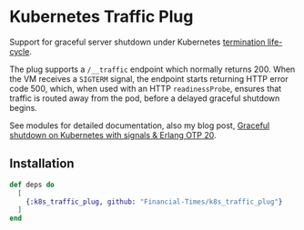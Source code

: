 # Kubernetes Traffic Plug

Support for graceful server shutdown under Kubernetes [termination life-cycle](s://kubernetes.io/docs/concepts/workloads/pods/pod/#termination-of-pods).

The plug supports a `/__traffic` endpoint which normally returns 200. When the VM 
receives a `SIGTERM` signal, the endpoint starts returning HTTP error code 500, 
which, when used with an HTTP `readinessProbe`, ensures that traffic is routed away 
from the pod, before a delayed graceful shutdown begins.

See modules for detailed documentation, also my blog post, [Graceful shutdown on Kubernetes with signals & Erlang OTP 20](https://medium.com/@ellispritchard/graceful-shutdown-on-kubernetes-with-signals-erlang-otp-20-a22325e8ae98).

## Installation

```elixir
def deps do
  [
    {:k8s_traffic_plug, github: "Financial-Times/k8s_traffic_plug"}
  ]
end
```
